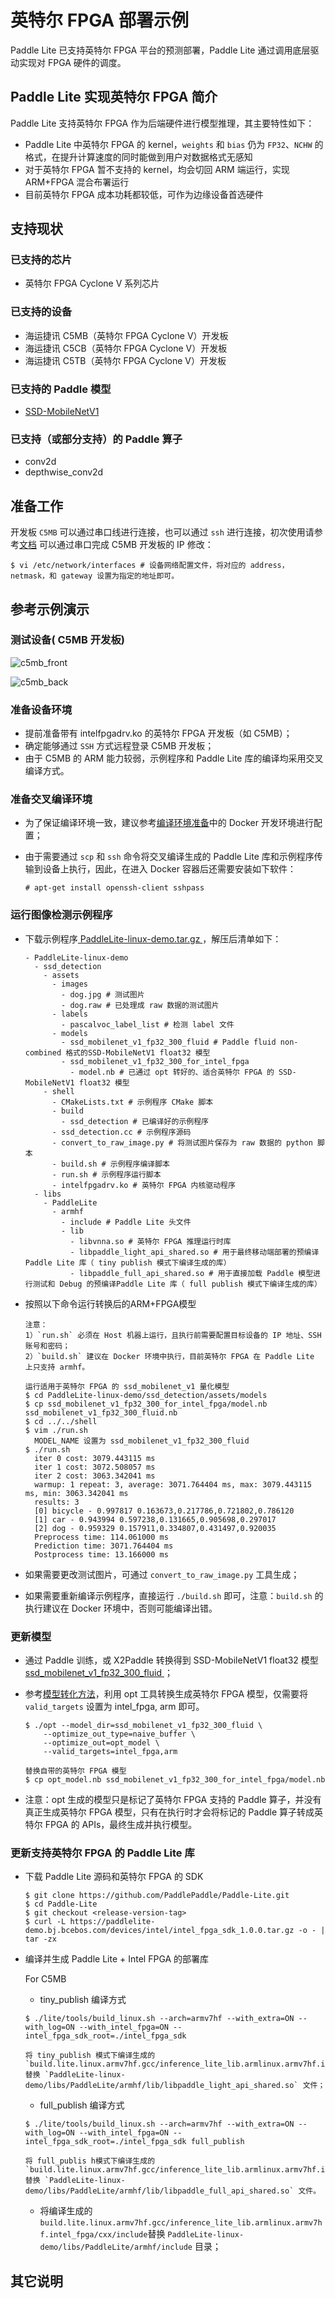 # 英特尔 FPGA 部署示例

Paddle Lite 已支持英特尔 FPGA 平台的预测部署，Paddle Lite 通过调用底层驱动实现对 FPGA 硬件的调度。

## Paddle Lite 实现英特尔 FPGA 简介

Paddle Lite 支持英特尔 FPGA 作为后端硬件进行模型推理，其主要特性如下：

- Paddle Lite 中英特尔 FPGA 的 kernel，`weights` 和 `bias` 仍为 `FP32`、`NCHW` 的格式，在提升计算速度的同时能做到用户对数据格式无感知
- 对于英特尔 FPGA 暂不支持的 kernel，均会切回 ARM 端运行，实现 ARM+FPGA 混合布署运行
- 目前英特尔 FPGA 成本功耗都较低，可作为边缘设备首选硬件

## 支持现状

### 已支持的芯片

- 英特尔 FPGA Cyclone V 系列芯片

### 已支持的设备

- 海运捷讯 C5MB（英特尔 FPGA Cyclone V）开发板
- 海运捷讯 C5CB（英特尔 FPGA Cyclone V）开发板
- 海运捷讯 C5TB（英特尔 FPGA Cyclone V）开发板

### 已支持的 Paddle 模型

- [SSD-MobileNetV1](https://paddlelite-demo.bj.bcebos.com/models/ssd_mobilenet_v1_pascalvoc_fp32_300_fluid.tar.gz)

### 已支持（或部分支持）的 Paddle 算子

- conv2d
- depthwise_conv2d

## 准备工作

开发板 `C5MB` 可以通过串口线进行连接，也可以通过 `ssh` 进行连接，初次使用请参考[文档](https://paddlelite-demo.bj.bcebos.com/devices/intel/AIGO_C5MB_UG.pdf)
可以通过串口完成 C5MB 开发板的 IP 修改：
  ```
  $ vi /etc/network/interfaces # 设备网络配置文件，将对应的 address，netmask，和 gateway 设置为指定的地址即可。
  ```

## 参考示例演示

### 测试设备( C5MB 开发板)

![c5mb_front](https://paddlelite-demo.bj.bcebos.com/devices/intel/c5mb_front.jpg)

![c5mb_back](https://paddlelite-demo.bj.bcebos.com/devices/intel/c5mb_back.jpg)

### 准备设备环境

- 提前准备带有 intelfpgadrv.ko 的英特尔 FPGA 开发板（如 C5MB）；
- 确定能够通过 `SSH` 方式远程登录 C5MB 开发板；
- 由于 C5MB 的 ARM 能力较弱，示例程序和 Paddle Lite 库的编译均采用交叉编译方式。

### 准备交叉编译环境

- 为了保证编译环境一致，建议参考[编译环境准备](../source_compile/docker_env)中的 Docker 开发环境进行配置；
- 由于需要通过 `scp` 和 `ssh` 命令将交叉编译生成的 Paddle Lite 库和示例程序传输到设备上执行，因此，在进入 Docker 容器后还需要安装如下软件：

  ```
  # apt-get install openssh-client sshpass
  ```

### 运行图像检测示例程序

- 下载示例程序[ PaddleLite-linux-demo.tar.gz ](https://paddlelite-demo.bj.bcebos.com/devices/intel/PaddleLite-linux-demo_v2_10_0.tar.gz)，解压后清单如下：

  ```shell
  - PaddleLite-linux-demo
    - ssd_detection
      - assets
        - images 
          - dog.jpg # 测试图片
          - dog.raw # 已处理成 raw 数据的测试图片
        - labels
          - pascalvoc_label_list # 检测 label 文件
        - models
          - ssd_mobilenet_v1_fp32_300_fluid # Paddle fluid non-combined 格式的SSD-MobileNetV1 float32 模型
          - ssd_mobilenet_v1_fp32_300_for_intel_fpga
            - model.nb # 已通过 opt 转好的、适合英特尔 FPGA 的 SSD-MobileNetV1 float32 模型
      - shell
        - CMakeLists.txt # 示例程序 CMake 脚本
        - build
          - ssd_detection # 已编译好的示例程序
        - ssd_detection.cc # 示例程序源码
        - convert_to_raw_image.py # 将测试图片保存为 raw 数据的 python 脚本
        - build.sh # 示例程序编译脚本
        - run.sh # 示例程序运行脚本
        - intelfpgadrv.ko # 英特尔 FPGA 内核驱动程序
    - libs
      - PaddleLite
        - armhf
          - include # Paddle Lite 头文件
          - lib
            - libvnna.so # 英特尔 FPGA 推理运行时库
            - libpaddle_light_api_shared.so # 用于最终移动端部署的预编译 Paddle Lite 库（ tiny publish 模式下编译生成的库）
            - libpaddle_full_api_shared.so # 用于直接加载 Paddle 模型进行测试和 Debug 的预编译Paddle Lite 库（ full publish 模式下编译生成的库）
  ```

- 按照以下命令运行转换后的ARM+FPGA模型

  ```shell
  注意：
  1）`run.sh` 必须在 Host 机器上运行，且执行前需要配置目标设备的 IP 地址、SSH 账号和密码；
  2）`build.sh` 建议在 Docker 环境中执行，目前英特尔 FPGA 在 Paddle Lite 上只支持 armhf。

  运行适用于英特尔 FPGA 的 ssd_mobilenet_v1 量化模型
  $ cd PaddleLite-linux-demo/ssd_detection/assets/models
  $ cp ssd_mobilenet_v1_fp32_300_for_intel_fpga/model.nb ssd_mobilenet_v1_fp32_300_fluid.nb
  $ cd ../../shell
  $ vim ./run.sh
    MODEL_NAME 设置为 ssd_mobilenet_v1_fp32_300_fluid
  $ ./run.sh
    iter 0 cost: 3079.443115 ms
    iter 1 cost: 3072.508057 ms
    iter 2 cost: 3063.342041 ms
    warmup: 1 repeat: 3, average: 3071.764404 ms, max: 3079.443115 ms, min: 3063.342041 ms
    results: 3
    [0] bicycle - 0.997817 0.163673,0.217786,0.721802,0.786120
    [1] car - 0.943994 0.597238,0.131665,0.905698,0.297017
    [2] dog - 0.959329 0.157911,0.334807,0.431497,0.920035
    Preprocess time: 114.061000 ms
    Prediction time: 3071.764404 ms
    Postprocess time: 13.166000 ms
  ```

- 如果需要更改测试图片，可通过 `convert_to_raw_image.py` 工具生成；
- 如果需要重新编译示例程序，直接运行 `./build.sh` 即可，注意：`build.sh` 的执行建议在 Docker 环境中，否则可能编译出错。

### 更新模型

- 通过 Paddle 训练，或 X2Paddle 转换得到 SSD-MobileNetV1 float32 模型[ ssd_mobilenet_v1_fp32_300_fluid ](https://paddlelite-demo.bj.bcebos.com/models/ssd_mobilenet_v1_pascalvoc_fp32_300_fluid.tar.gz)；
- 参考[模型转化方法](../user_guides/model_optimize_tool)，利用 opt 工具转换生成英特尔 FPGA 模型，仅需要将 `valid_targets` 设置为 intel_fpga, arm 即可。
  ```shell
  $ ./opt --model_dir=ssd_mobilenet_v1_fp32_300_fluid \
      --optimize_out_type=naive_buffer \
      --optimize_out=opt_model \
      --valid_targets=intel_fpga,arm
  
  替换自带的英特尔 FPGA 模型
  $ cp opt_model.nb ssd_mobilenet_v1_fp32_300_for_intel_fpga/model.nb
  ```

- 注意：opt 生成的模型只是标记了英特尔 FPGA 支持的 Paddle 算子，并没有真正生成英特尔 FPGA 模型，只有在执行时才会将标记的 Paddle 算子转成英特尔 FPGA 的 APIs，最终生成并执行模型。

### 更新支持英特尔 FPGA 的 Paddle Lite 库

- 下载 Paddle Lite 源码和英特尔 FPGA 的 SDK

  ```shell
  $ git clone https://github.com/PaddlePaddle/Paddle-Lite.git
  $ cd Paddle-Lite
  $ git checkout <release-version-tag>
  $ curl -L https://paddlelite-demo.bj.bcebos.com/devices/intel/intel_fpga_sdk_1.0.0.tar.gz -o - | tar -zx
  ```

- 编译并生成 Paddle Lite + Intel FPGA 的部署库

  For C5MB
  - tiny_publish 编译方式
  ```shell
  $ ./lite/tools/build_linux.sh --arch=armv7hf --with_extra=ON --with_log=ON --with_intel_fpga=ON --intel_fpga_sdk_root=./intel_fpga_sdk
  
  将 tiny_publish 模式下编译生成的 `build.lite.linux.armv7hf.gcc/inference_lite_lib.armlinux.armv7hf.intel_fpga/cxx/lib/libpaddle_light_api_shared.so` 替换 `PaddleLite-linux-demo/libs/PaddleLite/armhf/lib/libpaddle_light_api_shared.so` 文件；
	```
  - full_publish 编译方式
  ```shell
  $ ./lite/tools/build_linux.sh --arch=armv7hf --with_extra=ON --with_log=ON --with_intel_fpga=ON --intel_fpga_sdk_root=./intel_fpga_sdk full_publish
  
  将 full_publis h模式下编译生成的 `build.lite.linux.armv7hf.gcc/inference_lite_lib.armlinux.armv7hf.intel_fpga/cxx/lib/libpaddle_full_api_shared.so` 替换 `PaddleLite-linux-demo/libs/PaddleLite/armhf/lib/libpaddle_full_api_shared.so` 文件。
  ```

  - 将编译生成的 `build.lite.linux.armv7hf.gcc/inference_lite_lib.armlinux.armv7hf.intel_fpga/cxx/include`替换 `PaddleLite-linux-demo/libs/PaddleLite/armhf/include` 目录；

## 其它说明
